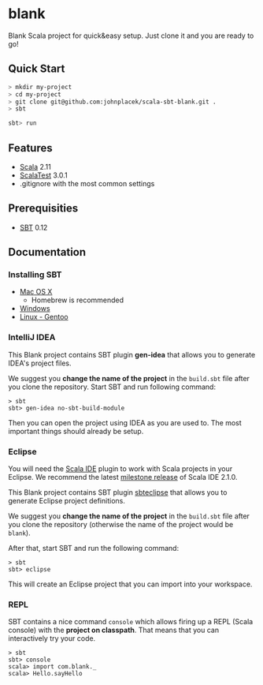 blank
=====

Blank Scala project for quick&amp;easy setup. Just clone it and you are ready to go!

## Quick Start

```bash
> mkdir my-project
> cd my-project
> git clone git@github.com:johnplacek/scala-sbt-blank.git .
> sbt
```

```sbt
sbt> run
```

## Features
* [Scala](http://www.scala-lang.org) 2.11
* [ScalaTest](http://www.scalatest.org) 3.0.1
* .gitignore with the most common settings

## Prerequisities
* [SBT](http://www.scala-sbt.org) 0.12

## Documentation

### Installing SBT
* [Mac OS X](http://www.scala-sbt.org/release/docs/Getting-Started/Setup.html#mac)
  * Homebrew is recommended
* [Windows](http://www.scala-sbt.org/release/docs/Getting-Started/Setup.html#installing-sbt)
* [Linux - Gentoo](http://www.scala-sbt.org/release/docs/Getting-Started/Setup.html#gentoo)

### IntelliJ IDEA
This Blank project contains SBT plugin **gen-idea** that allows you to generate IDEA's project files.

We suggest you **change the name of the project** in the `build.sbt` file after you clone the repository. 
Start SBT and run following command:

```
> sbt
sbt> gen-idea no-sbt-build-module
```

Then you can open the project using IDEA as you are used to. The most important things should already be setup.

### Eclipse
You will need the [Scala IDE](http://scala-ide.org/) plugin to work with Scala projects in your Eclipse.
We recommend the latest [milestone release](http://scala-ide.org/download/milestone.html) of Scala IDE 2.1.0.

This Blank project contains SBT plugin [sbteclipse](https://github.com/typesafehub/sbteclipse/wiki/Using-sbteclipse)
that allows you to generate Eclipse project definitions.

We suggest you **change the name of the project** in the `build.sbt` file after you clone the repository (otherwise the name of the project would be `blank`).

After that, start SBT and run the following command:

```
> sbt
sbt> eclipse
```

This will create an Eclipse project that you can import into your workspace.

### REPL
SBT contains a nice command `console` which allows firing up a REPL (Scala console) with the **project on classpath**.
That means that you can interactively try your code.

```
> sbt
sbt> console
scala> import com.blank._
scala> Hello.sayHello
```
